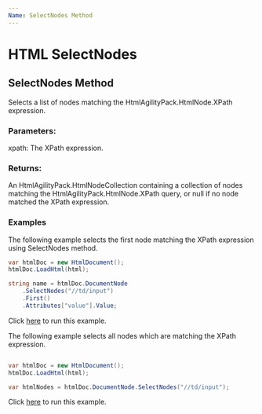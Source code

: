 ```yaml
---
Name: SelectNodes Method
---
```


# HTML SelectNodes

## SelectNodes Method

Selects a list of nodes matching the HtmlAgilityPack.HtmlNode.XPath expression.

### Parameters:

xpath: The XPath expression.

### Returns:

An HtmlAgilityPack.HtmlNodeCollection containing a collection of nodes matching the HtmlAgilityPack.HtmlNode.XPath query, or null if no node matched the XPath expression.

### Examples

The following example selects the first node matching the XPath expression using SelectNodes method.

```csharp
var htmlDoc = new HtmlDocument();
htmlDoc.LoadHtml(html);

string name = htmlDoc.DocumentNode
    .SelectNodes("//td/input")
    .First()
    .Attributes["value"].Value;
```

Click [here](https://dotnetfiddle.net/z2y3yl) to run this example.

The following example selects all nodes which are matching the XPath expression.

```csharp

var htmlDoc = new HtmlDocument();
htmlDoc.LoadHtml(html);

var htmlNodes = htmlDoc.DocumentNode.SelectNodes("//td/input");

```

Click [here](https://dotnetfiddle.net/ozk9kE) to run this example.

